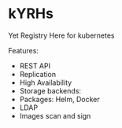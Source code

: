# kYRHs
Yet Registry Here for kubernetes


Features:
- REST API
- Replication
- High Availability
- Storage backends:
- Packages: Helm, Docker
- LDAP
- Images scan and sign



